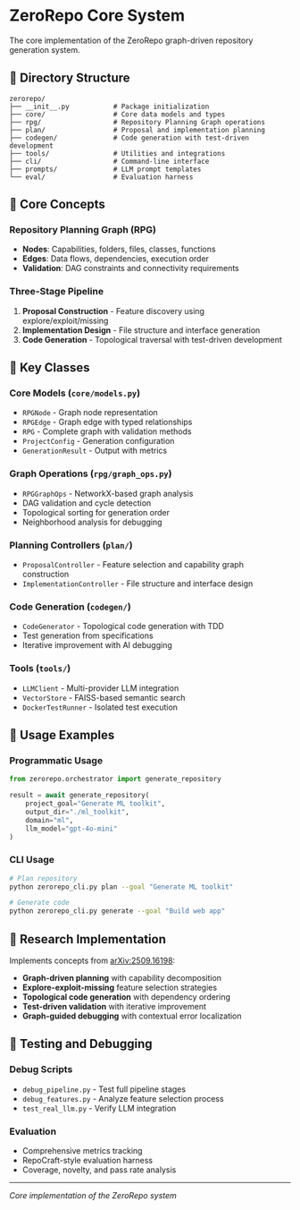 # ZeroRepo Core System

The core implementation of the ZeroRepo graph-driven repository generation system.

## 📁 Directory Structure

```
zerorepo/
├── __init__.py           # Package initialization
├── core/                 # Core data models and types
├── rpg/                  # Repository Planning Graph operations
├── plan/                 # Proposal and implementation planning
├── codegen/              # Code generation with test-driven development
├── tools/                # Utilities and integrations
├── cli/                  # Command-line interface
├── prompts/              # LLM prompt templates
└── eval/                 # Evaluation harness
```

## 🧠 Core Concepts

### Repository Planning Graph (RPG)
- **Nodes**: Capabilities, folders, files, classes, functions
- **Edges**: Data flows, dependencies, execution order
- **Validation**: DAG constraints and connectivity requirements

### Three-Stage Pipeline
1. **Proposal Construction** - Feature discovery using explore/exploit/missing
2. **Implementation Design** - File structure and interface generation  
3. **Code Generation** - Topological traversal with test-driven development

## 🔧 Key Classes

### Core Models (`core/models.py`)
- `RPGNode` - Graph node representation
- `RPGEdge` - Graph edge with typed relationships
- `RPG` - Complete graph with validation methods
- `ProjectConfig` - Generation configuration
- `GenerationResult` - Output with metrics

### Graph Operations (`rpg/graph_ops.py`)
- `RPGGraphOps` - NetworkX-based graph analysis
- DAG validation and cycle detection
- Topological sorting for generation order
- Neighborhood analysis for debugging

### Planning Controllers (`plan/`)
- `ProposalController` - Feature selection and capability graph construction
- `ImplementationController` - File structure and interface design

### Code Generation (`codegen/`)
- `CodeGenerator` - Topological code generation with TDD
- Test generation from specifications
- Iterative improvement with AI debugging

### Tools (`tools/`)
- `LLMClient` - Multi-provider LLM integration
- `VectorStore` - FAISS-based semantic search
- `DockerTestRunner` - Isolated test execution

## 🚀 Usage Examples

### Programmatic Usage
```python
from zerorepo.orchestrator import generate_repository

result = await generate_repository(
    project_goal="Generate ML toolkit",
    output_dir="./ml_toolkit",
    domain="ml",
    llm_model="gpt-4o-mini"
)
```

### CLI Usage
```bash
# Plan repository
python zerorepo_cli.py plan --goal "Generate ML toolkit"

# Generate code
python zerorepo_cli.py generate --goal "Build web app"
```

## 🔬 Research Implementation

Implements concepts from [arXiv:2509.16198](https://arxiv.org/abs/2509.16198):

- **Graph-driven planning** with capability decomposition
- **Explore-exploit-missing** feature selection strategies  
- **Topological code generation** with dependency ordering
- **Test-driven validation** with iterative improvement
- **Graph-guided debugging** with contextual error localization

## 🧪 Testing and Debugging

### Debug Scripts
- `debug_pipeline.py` - Test full pipeline stages
- `debug_features.py` - Analyze feature selection process
- `test_real_llm.py` - Verify LLM integration

### Evaluation
- Comprehensive metrics tracking
- RepoCraft-style evaluation harness
- Coverage, novelty, and pass rate analysis

---

*Core implementation of the ZeroRepo system*